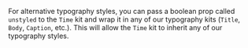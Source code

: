 For alternative typography styles, you can pass a boolean prop called `unstyled` to the `Time` kit and wrap it in any of our typography kits (`Title`, `Body`, `Caption`, etc.). This will allow the `Time` kit to inherit any of our typography styles.
